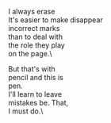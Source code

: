 I always erase\
It's easier to make disappear\
incorrect marks\
than to deal with\
the role they play\
on the page.\

But that's with\
pencil and this is\
pen.\
I'll learn to leave\
mistakes be. That,\
I must do.\